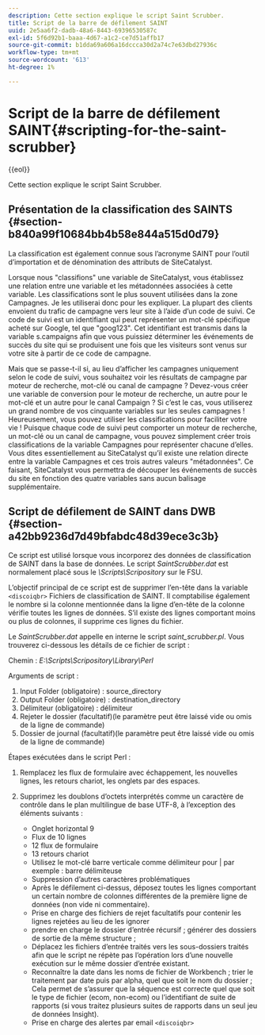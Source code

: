 ```yaml
---
description: Cette section explique le script Saint Scrubber.
title: Script de la barre de défilement SAINT
uuid: 2e5aa6f2-dadb-48a6-8443-69396530587c
exl-id: 5f6d92b1-baaa-4d67-a1c2-ce7d51affb17
source-git-commit: b1dda69a606a16dccca30d2a74c7e63dbd27936c
workflow-type: tm+mt
source-wordcount: '613'
ht-degree: 1%

---
```


# Script de la barre de défilement SAINT{#scripting-for-the-saint-scrubber}

{{eol}}

Cette section explique le script Saint Scrubber.

## Présentation de la classification des SAINTS {#section-b840a99f10684bb4b58e844a515d0d79}

La classification est également connue sous l’acronyme SAINT pour l’outil d’importation et de dénomination des attributs de SiteCatalyst.

Lorsque nous &quot;classifions&quot; une variable de SiteCatalyst, vous établissez une relation entre une variable et les métadonnées associées à cette variable. Les classifications sont le plus souvent utilisées dans la zone Campagnes. Je les utiliserai donc pour les expliquer. La plupart des clients envoient du trafic de campagne vers leur site à l’aide d’un code de suivi. Ce code de suivi est un identifiant qui peut représenter un mot-clé spécifique acheté sur Google, tel que &quot;goog123&quot;. Cet identifiant est transmis dans la variable s.campaigns afin que vous puissiez déterminer les événements de succès du site qui se produisent une fois que les visiteurs sont venus sur votre site à partir de ce code de campagne.

Mais que se passe-t-il si, au lieu d’afficher les campagnes uniquement selon le code de suivi, vous souhaitez voir les résultats de campagne par moteur de recherche, mot-clé ou canal de campagne ? Devez-vous créer une variable de conversion pour le moteur de recherche, un autre pour le mot-clé et un autre pour le canal Campaign ? Si c’est le cas, vous utiliserez un grand nombre de vos cinquante variables sur les seules campagnes ! Heureusement, vous pouvez utiliser les classifications pour faciliter votre vie ! Puisque chaque code de suivi peut comporter un moteur de recherche, un mot-clé ou un canal de campagne, vous pouvez simplement créer trois classifications de la variable Campagnes pour représenter chacune d’elles. Vous dites essentiellement au SiteCatalyst qu’il existe une relation directe entre la variable Campagnes et ces trois autres valeurs &quot;métadonnées&quot;. Ce faisant, SiteCatalyst vous permettra de découper les événements de succès du site en fonction des quatre variables sans aucun balisage supplémentaire.

## Script de défilement de SAINT dans DWB {#section-a42bb9236d7d49bfabdc48d39ece3c3b}

Ce script est utilisé lorsque vous incorporez des données de classification de SAINT dans la base de données. Le script *SaintScrubber.dat* est normalement placé sous le *\Scripts\Scripository* sur le FSU.

L’objectif principal de ce script est de supprimer l’en-tête dans la variable `<discoiqbr>` Fichiers de classification de SAINT. Il comptabilise également le nombre si la colonne mentionnée dans la ligne d’en-tête de la colonne vérifie toutes les lignes de données. S’il existe des lignes comportant moins ou plus de colonnes, il supprime ces lignes du fichier.

Le *SaintScrubber.dat* appelle en interne le script *saint_scrubber.pl*. Vous trouverez ci-dessous les détails de ce fichier de script :

Chemin : *E:\Scripts\Scripository\Library\Perl*

Arguments de script :

1. Input Folder (obligatoire) : source_directory
1. Output Folder (obligatoire) : destination_directory
1. Délimiteur (obligatoire) : délimiteur
1. Rejeter le dossier (facultatif)(le paramètre peut être laissé vide ou omis de la ligne de commande)
1. Dossier de journal (facultatif)(le paramètre peut être laissé vide ou omis de la ligne de commande)

Étapes exécutées dans le script Perl :

1. Remplacez les flux de formulaire avec échappement, les nouvelles lignes, les retours chariot, les onglets par des espaces.
1. Supprimez les doublons d’octets interprétés comme un caractère de contrôle dans le plan multilingue de base UTF-8, à l’exception des éléments suivants :

   * Onglet horizontal 9
   * Flux de 10 lignes
   * 12 flux de formulaire
   * 13 retours chariot
   * Utilisez le mot-clé barre verticale comme délimiteur pour | par exemple : barre délimiteuse
   * Suppression d’autres caractères problématiques
   * Après le défilement ci-dessus, déposez toutes les lignes comportant un certain nombre de colonnes différentes de la première ligne de données (non vide ni commentaire).
   * Prise en charge des fichiers de rejet facultatifs pour contenir les lignes rejetées au lieu de les ignorer
   * prendre en charge le dossier d’entrée récursif ; générer des dossiers de sortie de la même structure ;
   * Déplacez les fichiers d’entrée traités vers les sous-dossiers traités afin que le script ne répète pas l’opération lors d’une nouvelle exécution sur le même dossier d’entrée existant.
   * Reconnaître la date dans les noms de fichier de Workbench ; trier le traitement par date puis par alpha, quel que soit le nom du dossier ; Cela permet de s’assurer que la séquence est correcte quel que soit le type de fichier (ecom, non-ecom) ou l’identifiant de suite de rapports (si vous traitez plusieurs suites de rapports dans un seul jeu de données Insight).
   * Prise en charge des alertes par email `<discoiqbr>`
